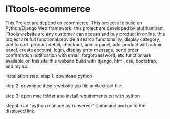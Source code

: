 # ITtools-ecommerce
This Project are depend on ecommerce. This project are build on Python/Django Web framework. this project are developed by atul hamirani.
ITtools website are any customer can access and buy product in online.
this project are full functional.provide a search functionality, display category, add to cart, product detail, checkout, admin panel,
add product with admin panel, create account, login, display error message, send order confirmation notification with email,
forgotpassword, etc function are available on this site
this website build with django, html, css, bootstrap, and my sql. 

installation step:
step 1: download python 

step 2: download ittools website zip file and extract file.

step 3: open mac folder and install requirements.txt with python

step 4: run "python manage.py runserver" cammand and go to the displayed link.
